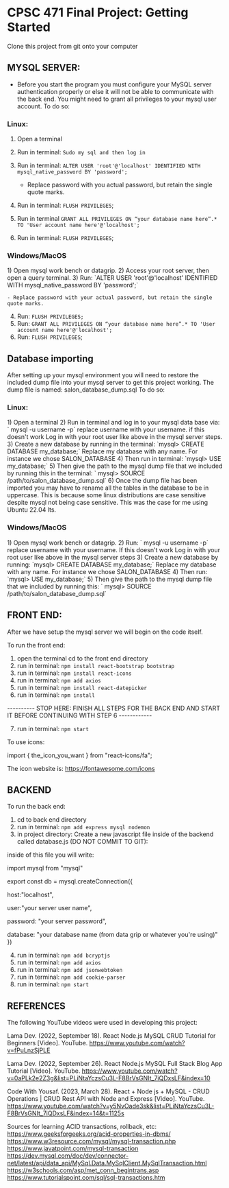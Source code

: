# CPSC 471 Final Project: Getting Started

Clone this project from git onto your computer


MYSQL SERVER:
----
- Before you start the program you must configure your MySQL server authentication properly or else it
will not be able to communicate with the back end. You might need to grant all privileges to your mysql user 
account. To do so:

<h3>Linux:</h3>

1) Open a terminal 
2) Run in terminal: `Sudo my sql and then log in`
3) Run in terminal: `ALTER USER 'root'@'localhost' IDENTIFIED WITH mysql_native_password BY 'password';`
        
    - Replace password with you actual password, but retain the single quote marks.

4) Run in terminal: `FLUSH PRIVILEGES`;
5) Run in terminal `GRANT ALL PRIVILEGES ON “your database name here”.* TO 'User account name here'@'localhost';`
6) Run in terminal: `FLUSH PRIVILEGES`;


<h3>Windows/MacOS</h3>
1) Open mysql work bench or datagrip.
2) Access your root server, then open a query terminal.
3) Run: `ALTER USER 'root'@'localhost' IDENTIFIED WITH mysql_native_password BY 'password';`

    - Replace password with your actual password, but retain the single quote marks.

4) Run: `FLUSH PRIVILEGES;`
5) Run: `GRANT ALL PRIVILEGES ON “your database name here”.* TO 'User account name here'@'localhost';`
6) Run: `FLUSH PRIVILEGES`;


Database importing
----
After setting up your mysql environment you will need to restore the included dump file into your mysql server to get 
this project working. The dump file is named: salon_database_dump.sql To do so:

<h3>Linux:</h3>
1) Open a terminal
2) Run in terminal and log in to your mysql data base via: ` mysql -u username -p` replace username with your username.
   if this doesn't work Log in with your root user like above in the mysql server steps.
3) Create a new database by running in the terminal: `mysql> CREATE DATABASE my_database;` Replace my database with any name. For instance we chose 
   SALON_DATABASE
4) Then run in terminal: `mysql> USE my_database;`
5) Then give the path to the mysql dump file that we included by running this in the terminal: ` mysql> SOURCE /path/to/salon_database_dump.sql`
6) Once the dump file has been imported you may have to rename all the tables in the database to be in uppercase. This 
is because some linux distributions are case sensitive despite mysql not being case sensitive. This was the case for me 
using Ubuntu 22.04 lts.

<h3>Windows/MacOS</h3>
1) Open mysql work bench or datagrip.
2) Run: ` mysql -u username -p` replace username with your username. If this doesn't work Log in with your root user like above in the mysql server steps
3) Create a new database by running: `mysql> CREATE DATABASE my_database;` Replace my database with any name. For instance we chose
   SALON_DATABASE
4) Then run: `mysql> USE my_database;`
5) Then give the path to the mysql dump file that we included by running this: ` mysql> SOURCE /path/to/salon_database_dump.sql`



FRONT END:
---

After we have setup the mysql server we will begin on the code itself.

To run the front end:

1) open the terminal cd to the front end directory
2) run in terminal: `npm install react-bootstrap bootstrap` 
3) run in terminal: `npm install react-icons`
4) run in terminal: `npm add axios`
5) run in terminal: `npm install react-datepicker`
6) run in terminal: `npm install`

---------- STOP HERE: FINISH ALL STEPS FOR THE BACK END AND START IT BEFORE CONTINUING WITH STEP 6 ------------

7) run in terminal: `npm start`


To use icons:

import { the_icon_you_want } from "react-icons/fa";

The icon website is: https://fontawesome.com/icons







BACKEND
---
To run the back end:

1) cd to back end directory
2) run in terminal: `npm add express mysql nodemon`
3) in project directory: Create a new javascript file inside of the backend called database.js (DO NOT COMMIT TO GIT):

inside of this file you will write:

import mysql from "mysql"

export const db = mysql.createConnection({

host:"localhost",

user:"your server user name",

password: "your server password",

database: "your database name (from data grip or whatever you're using)"
})


4) run in terminal: `npm add bcryptjs`
5) run in terminal: `npm add axios`
6) run in terminal: `npm add jsonwebtoken`
7) run in terminal: `npm add cookie-parser`
8) run in terminal: `npm start`




REFERENCES
---
The following YouTube videos were used in developing this project:

Lama Dev. (2022, September 18). React Node.js MySQL CRUD Tutorial for Beginners [Video]. YouTube. https://www.youtube.com/watch?v=fPuLnzSjPLE

Lama Dev. (2022, September 26). React Node.js MySQL Full Stack Blog App Tutorial [Video]. YouTube. https://www.youtube.com/watch?v=0aPLk2e2Z3g&list=PLiNtaYczsCu3L-F8BrVsGNIt_7iQDxsLF&index=10

Code With Yousaf. (2023, March 28). React + Node js + MySQL - CRUD Operations | CRUD Rest API with Node and Express [Video]. YouTube. https://www.youtube.com/watch?v=y5NvOade3sk&list=PLiNtaYczsCu3L-F8BrVsGNIt_7iQDxsLF&index=14&t=1125s


Sources for learning ACID transactions, rollback, etc:
https://www.geeksforgeeks.org/acid-properties-in-dbms/
https://www.w3resource.com/mysql/mysql-transaction.php
https://www.javatpoint.com/mysql-transaction
https://dev.mysql.com/doc/dev/connector-net/latest/api/data_api/MySql.Data.MySqlClient.MySqlTransaction.html
https://w3schools.com/asp/met_conn_begintrans.asp
https://www.tutorialspoint.com/sql/sql-transactions.htm